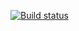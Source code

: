 [![Build status](https://ci.appveyor.com/api/projects/status/4iukevrr480w6lbv?svg=true)](https://ci.appveyor.com/project/dunaev-k-s/aqa-hw-1-2-ci-3)
